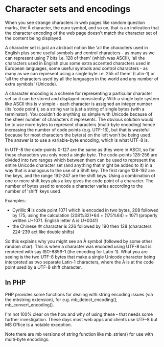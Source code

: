 # Character sets and encodings

When you see strange characters in web pages like random question marks, the Ã character, the euro symbol, and so on, that is an indication that the character encoding of the web page doesn't match the character set of the content being displayed.

A character set is just an abstract notion like 'all the characters used in English plus some useful symbols and control characters - as many as we can represent using 7 bits i.e. 128 of them' (which was ASCII), 'all the characters used in English plus some extra accented characters used in European languages, some useful symbols and control characters - as many as we can represent using a single byte i.e. 255 of them' (Latin-1) or 'all the characters used by all the languages in the world and any number of extra symbols' (Unicode).

A character encoding is a scheme for representing a particular character set so it can be stored and displayed consistently. With a single byte system like ASCII this is v simple - each character is assigned an integer number (its 'code point'), so a string var is just a string of single bytes (with a terminator). You couldn't do anything so simple with Unicode because of the sheer number of characters it represents. The obvious solution would be to use more bytes to represent characters (multi-byte encoding) hence increasing the number of code points (e.g. UTF-16), but that is wasteful because for most characters the byte(s) on the left won't be being used. The answer is to use a variable-byte encoding, which is what UTF-8 is.

In UTF-8 the code-points 0-127 are the same as they were in ASCII, so for these characters you only need a single byte. The code-points 128-256 are divided into two ranges which between them can be used to represent the entire Unicode character set (and anything that might be added to it) in a way that is analogous to the use of a Shift key. The first range 128-192 are the keys, and the range 192-247 are the shift keys. Using a combination of one or more shift keys plus a key gives the code point of a character. The number of bytes used to encode a character varies according to the number of 'shift' keys used.

Examples:

- Cyrillic **Я** is code point 1071 which is encoded in two bytes, 208 followed by 175, using the calculation (208%32)*64 + (175%64) = 1071 (properly written U+1071.  English letter A is U+0041)
- the Chinese ⾀ character is 226 followed by 190 then 128 (characters 224-239 act like double shifts)

So this explains why you might see an Ã symbol (followed by some other random char). This is when a character was encoded using UTF-8 but is rendered with say ISO-8859-1 (the encoding for Latin-1). What you are seeing is the two UTF-8 bytes that make a single Unicode character being interpreted as two separate Latin-1 characters, where the Ã is at the code point used by a UTF-8 shift character.

## In PHP

PHP provides some functions for dealing with string encoding issues (via the mbstring extension), for e.g. mb_detect_encoding(), mb_convert_encoding(). 

I'm not 100% clear on the how and why of using these - that needs some further investigation. These days most web apps and clients use UTF-8 but MS Office is a notable exception.

Note there are mb versions of string function like mb_strlen() for use with multi-byte encodings.

[1]: https://www.smashingmagazine.com/2012/06/all-about-unicode-utf8-character-sets/
[2]: https://www.joelonsoftware.com/2003/10/08/the-absolute-minimum-every-software-developer-absolutely-positively-must-know-about-unicode-and-character-sets-no-excuses/

